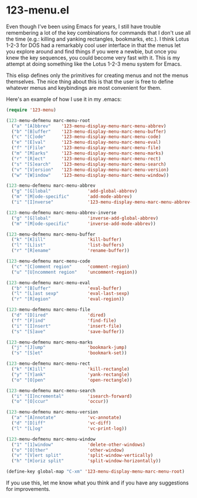 123-menu.el
===========

Even though I've been using Emacs for years, I still have trouble
remembering a lot of the key combinations for commands that I
don't use all the time (e.g.: killing and yanking rectangles,
bookmarks, etc.). I think Lotus 1-2-3 for DOS had a remarkably cool
user interface in that the menus let you explore around and find
things if you were a newbie, but once you knew the key sequences,
you could become very fast with it. This is my attempt at doing
something like the Lotus 1-2-3 menu system for Emacs.

This elisp defines only the primitives for creating menus and not the menus
themselves. The nice thing about this is that the user is free to define
whatever menus and keybindings are most convenient for them.

Here's an example of how I use it in my .emacs:

```el
(require '123-menu)

(123-menu-defmenu marc-menu-root
  ("a" "[A]bbrev"    '123-menu-display-menu-marc-menu-abbrev)
  ("b" "[B]uffer"    '123-menu-display-menu-marc-menu-buffer)
  ("c" "[C]ode"      '123-menu-display-menu-marc-menu-code)
  ("e" "[E]val"      '123-menu-display-menu-marc-menu-eval)
  ("f" "[F]ile"      '123-menu-display-menu-marc-menu-file)
  ("m" "[M]arks"     '123-menu-display-menu-marc-menu-marks)
  ("r" "[R]ect"      '123-menu-display-menu-marc-menu-rect)
  ("s" "[S]earch"    '123-menu-display-menu-marc-menu-search)
  ("v" "[V]ersion"   '123-menu-display-menu-marc-menu-version)
  ("w" "[W]indow"    '123-menu-display-menu-marc-menu-window))

(123-menu-defmenu marc-menu-abbrev
  ("g" "[G]lobal"              'add-global-abbrev)
  ("m" "[M]ode-specific"       'add-mode-abbrev)
  ("i" "[I]nverse"             '123-menu-display-menu-marc-menu-abbrev-inverse))

(123-menu-defmenu marc-menu-abbrev-inverse
  ("g" "[G]lobal"              'inverse-add-global-abbrev)
  ("m" "[M]ode-specific"       'inverse-add-mode-abbrev))

(123-menu-defmenu marc-menu-buffer
  ("k" "[K]ill"                'kill-buffer)
  ("l" "[L]ist"                'list-buffers)
  ("r" "[R]ename"              'rename-buffer))

(123-menu-defmenu marc-menu-code
  ("c" "[C]omment region"      'comment-region)
  ("u" "[U]ncomment region"    'uncomment-region))

(123-menu-defmenu marc-menu-eval
  ("b" "[B]uffer"              'eval-buffer)
  ("l" "[L]ast sexp"           'eval-last-sexp)
  ("r" "[R]egion"              'eval-region))

(123-menu-defmenu marc-menu-file
  ("d" "[D]ired"               'dired)
  ("f" "[F]ind"                'find-file)
  ("i" "[I]nsert"              'insert-file)
  ("s" "[S]ave"                'save-buffer))

(123-menu-defmenu marc-menu-marks
  ("j" "[J]ump"                'bookmark-jump)
  ("s" "[S]et"                 'bookmark-set))

(123-menu-defmenu marc-menu-rect
  ("k" "[K]ill"                'kill-rectangle)
  ("y" "[Y]ank"                'yank-rectangle)
  ("o" "[O]pen"                'open-rectangle))

(123-menu-defmenu marc-menu-search
  ("i" "[I]ncremental"         'isearch-forward)
  ("o" "[O]ccur"               'occur))

(123-menu-defmenu marc-menu-version
  ("a" "[A]nnotate"            'vc-annotate)
  ("d" "[D]iff"                'vc-diff)
  ("l" "[L]og"                 'vc-print-log))

(123-menu-defmenu marc-menu-window
  ("1" "[1]window"             'delete-other-windows)
  ("o" "[O]ther"               'other-window)
  ("v" "[V]ert split"          'split-window-vertically)
  ("h" "[H]oriz split"         'split-window-horizontally))

(define-key global-map "C-xm" '123-menu-display-menu-marc-menu-root)
```

If you use this, let me know what you think and if you have any suggestions for improvements.

